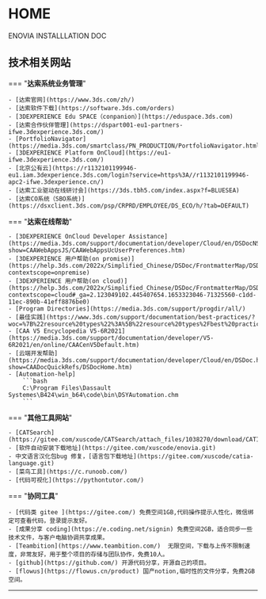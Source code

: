# HOME

ENOVIA INSTALLLATION DOC


## __技术相关网站__

=== "__达索系统业务管理__"

    - [达索官网](https://www.3ds.com/zh/)
    - [达索软件下载](https://software.3ds.com/orders)
    - [3DEXPERIENCE Edu SPACE（conpanion）](https://eduspace.3ds.com)
    - [达索合作伙伴管理](https://dspart001-eu1-partners-ifwe.3dexperience.3ds.com/)
    - [PortfolioNavigator](https://media.3ds.com/smartclass/PN_PRODUCTION/PortfolioNavigator.html)
    - [3DEXPERIENCE Platform OnCloud](https://eu1-ifwe.3dexperience.3ds.com/)
    - [北京公有云](https://r1132101199946-eu1.iam.3dexperience.3ds.com/login?service=https%3A//r1132101199946-apc2-ifwe.3dexperience.cn/)
    - [达索工业驱动在线研讨会](https://3ds.tbh5.com/index.aspx?f=BLUESEA)
    - [达索CO系统（SBO系统)](https://dsxclient.3ds.com/psp/CRPRD/EMPLOYEE/DS_ECO/h/?tab=DEFAULT)

=== "__达索在线帮助__"

    - [3DEXPERIENCE OnCloud Developer Assistance](https://media.3ds.com/support/documentation/developer/Cloud/en/DSDocNS.htm?show=CAAWebAppsJS/CAAWebAppsUcUserPreferences.htm)
    - [3DEXPERIENCE 用户帮助(on promise)](https://help.3ds.com/2022x/Simplified_Chinese/DSDoc/FrontmatterMap/DSDocHome.htm?contextscope=onpremise)
    - [3DEXPERIENCE 用户帮助(on cloud)](https://help.3ds.com/2022x/Simplified_Chinese/DSDoc/FrontmatterMap/DSDocHome.htm?contextscope=cloud#_ga=2.123049102.445407654.1653323046-71325560-c1dd-11ec-890b-41eff8876be0)
    - [Program Directories](https://media.3ds.com/support/progdir/all/)
    - [最佳实践](https://www.3ds.com/support/documentation/best-practices/?woc=%7B%22resource%20types%22%3A%5B%22resource%20types%2Fbest%20practices%22%5D%7D)
    - [CAA V5 Encyclopedia V5-6R2021](https://media.3ds.com/support/documentation/developer/V5-6R2021/en/online/CAACenV5Default.htm)
    - [云端开发帮助](https://media.3ds.com/support/documentation/developer/Cloud/en/DSDoc.htm?show=CAADocQuickRefs/DSDocHome.htm)
    - [Automation-help]
        ```bash
        C:\Program Files\Dassault Systemes\B424\win_b64\code\bin\DSYAutomation.chm
        ```
        
===  "__其他工具网站__"

    - [CATSearch](https://gitee.com/xuscode/CATSearch/attach_files/1038270/download/CATIASearch.7z)
    - [软件自动安装下载地址](https://gitee.com/xuscode/enovia.git)
    - 中文语言汉化包bug 修复，[语言包下载地址](https://gitee.com/xuscode/catia-language.git)
    - [菜鸟工具](https://c.runoob.com/)
    - [代码可视化](https://pythontutor.com/)

=== "__协同工具__"

    - [代码类 gitee ](https://gitee.com/) 免费空间1GB,代码操作提示人性化，微信绑定可查看代码，登录提示友好。
    - [成果分享 coding](https://e.coding.net/signin) 免费空间2GB，适合同步一些技术文件，与客户电脑协调共享成果。
    - [Teambition](https://www.teambition.com/)  无限空间，下载与上传不限制速度，非常友好，用于整个项目的存储与团队协作，免费10人。
    - [github](https://github.com/) 开源代码分享，开源自己的项目。
    - [flowus](https://flowus.cn/product) 国产notion,临时性的文件分享，免费2GB空间。

---